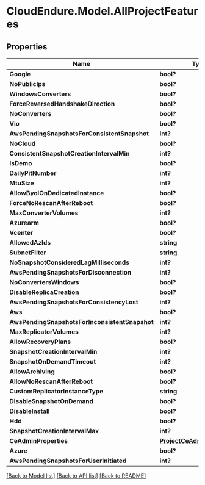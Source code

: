 # CloudEndure.Model.AllProjectFeatures
## Properties

Name | Type | Description | Notes
------------ | ------------- | ------------- | -------------
**Google** | **bool?** |  | [optional] 
**NoPublicIps** | **bool?** |  | [optional] 
**WindowsConverters** | **bool?** |  | [optional] 
**ForceReversedHandshakeDirection** | **bool?** |  | [optional] 
**NoConverters** | **bool?** |  | [optional] 
**Vio** | **bool?** |  | [optional] 
**AwsPendingSnapshotsForConsistentSnapshot** | **int?** |  | [optional] 
**NoCloud** | **bool?** |  | [optional] 
**ConsistentSnapshotCreationIntervalMin** | **int?** |  | [optional] 
**IsDemo** | **bool?** |  | [optional] 
**DailyPitNumber** | **int?** |  | [optional] 
**MtuSize** | **int?** |  | [optional] 
**AllowByolOnDedicatedInstance** | **bool?** |  | [optional] 
**ForceNoRescanAfterReboot** | **bool?** |  | [optional] 
**MaxConverterVolumes** | **int?** |  | [optional] 
**Azurearm** | **bool?** |  | [optional] 
**Vcenter** | **bool?** |  | [optional] 
**AllowedAzIds** | **string** |  | [optional] 
**SubnetFilter** | **string** |  | [optional] 
**NoSnapshotConsideredLagMilliseconds** | **int?** |  | [optional] 
**AwsPendingSnapshotsForDisconnection** | **int?** |  | [optional] 
**NoConvertersWindows** | **bool?** |  | [optional] 
**DisableReplicaCreation** | **bool?** |  | [optional] 
**AwsPendingSnapshotsForConsistencyLost** | **int?** |  | [optional] 
**Aws** | **bool?** |  | [optional] 
**AwsPendingSnapshotsForInconsistentSnapshot** | **int?** |  | [optional] 
**MaxReplicatorVolumes** | **int?** |  | [optional] 
**AllowRecoveryPlans** | **bool?** |  | [optional] 
**SnapshotCreationIntervalMin** | **int?** |  | [optional] 
**SnapshotOnDemandTimeout** | **int?** |  | [optional] 
**AllowArchiving** | **bool?** |  | [optional] 
**AllowNoRescanAfterReboot** | **bool?** |  | [optional] 
**CustomReplicatorInstanceType** | **string** |  | [optional] 
**DisableSnapshotOnDemand** | **bool?** |  | [optional] 
**DisableInstall** | **bool?** |  | [optional] 
**Hdd** | **bool?** |  | [optional] 
**SnapshotCreationIntervalMax** | **int?** |  | [optional] 
**CeAdminProperties** | [**ProjectCeAdminProperties**](ProjectCeAdminProperties.md) |  | [optional] 
**Azure** | **bool?** |  | [optional] 
**AwsPendingSnapshotsForUserInitiated** | **int?** |  | [optional] 

[[Back to Model list]](../README.md#documentation-for-models) [[Back to API list]](../README.md#documentation-for-api-endpoints) [[Back to README]](../README.md)

